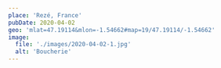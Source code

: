 ```yaml
---
place: 'Rezé, France'
pubDate: 2020-04-02
geo: 'mlat=47.19114&mlon=-1.54662#map=19/47.19114/-1.54662'
image:
  file: './images/2020-04-02-1.jpg'
  alt: 'Boucherie'
---
```

